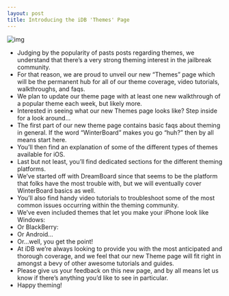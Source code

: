 ```yaml
---
layout: post
title: Introducing the iDB 'Themes' Page
---
```

![img](http://media.idownloadblog.com/wp-content/uploads/2011/06/idb_themes_hero1.png)
* Judging by the popularity of pasts posts regarding themes, we understand that there’s a very strong theming interest in the jailbreak community.
* For that reason, we are proud to unveil our new “Themes” page which will be the permanent hub for all of our theme coverage, video tutorials, walkthroughs, and faqs.
* We plan to update our theme page with at least one new walkthrough of a popular theme each week, but likely more.
* Interested in seeing what our new Themes page looks like? Step inside for a look around…
* The first part of our new theme page contains basic faqs about theming in general. If the word “WinterBoard” makes you go “huh?” then by all means start here.
* You’ll then find an explanation of some of the different types of themes available for iOS.
* Last but not least, you’ll find dedicated sections for the different theming platforms.
* We’ve started off with DreamBoard since that seems to be the platform that folks have the most trouble with, but we will eventually cover WinterBoard basics as well.
* You’ll also find handy video tutorials to troubleshoot some of the most common issues occurring within the theming community.
* We’ve even included themes that let you make your iPhone look like Windows:
* Or BlackBerry:
* Or Android…
* Or…well, you get the point!
* At iDB we’re always looking to provide you with the most anticipated and thorough coverage, and we feel that our new Theme page will fit right in amongst a bevy of other awesome tutorials and guides.
* Please give us your feedback on this new page, and by all means let us know if there’s anything you’d like to see in particular.
* Happy theming!

